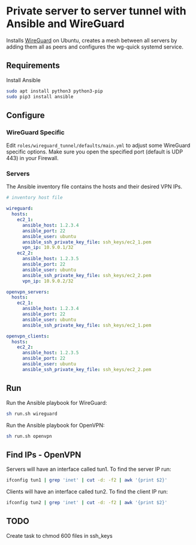 # Private server to server tunnel with Ansible and WireGuard

Installs [WireGuard](https://wireguard.com) on Ubuntu, creates a mesh between all servers by adding them all as peers and configures the wg-quick systemd service.

## Requirements

Install Ansible

```bash
sudo apt install python3 python3-pip
sudo pip3 install ansible
```

## Configure

### WireGuard Specific

Edit `roles/wireguard_tunnel/defaults/main.yml` to adjust some WireGuard specific options.
Make sure you open the specified port (default is UDP 443) in your Firewall.

### Servers

The Ansible inventory file contains the hosts and their desired VPN IPs.

```yaml
# inventory host file

wireguard:
  hosts:
    ec2_1:
      ansible_host: 1.2.3.4
      ansible_port: 22
      ansible_user: ubuntu
      ansible_ssh_private_key_file: ssh_keys/ec2_1.pem
      vpn_ip: 10.9.0.1/32
    ec2_2:
      ansible_host: 1.2.3.5
      ansible_port: 22
      ansible_user: ubuntu
      ansible_ssh_private_key_file: ssh_keys/ec2_2.pem
      vpn_ip: 10.9.0.2/32

openvpn_servers:
  hosts:
    ec2_1:
      ansible_host: 1.2.3.4
      ansible_port: 22
      ansible_user: ubuntu
      ansible_ssh_private_key_file: ssh_keys/ec2_1.pem

openvpn_clients:
  hosts:
    ec2_2:
      ansible_host: 1.2.3.5
      ansible_port: 22
      ansible_user: ubuntu
      ansible_ssh_private_key_file: ssh_keys/ec2_2.pem
```

## Run

Run the Ansible playbook for WireGuard:

```bash
sh run.sh wireguard
```

Run the Ansible playbook for OpenVPN:

```bash
sh run.sh openvpn
```

## Find IPs - OpenVPN

Servers will have an interface called tun1. To find the server IP run:

```bash
ifconfig tun1 | grep 'inet' | cut -d: -f2 | awk '{print $2}'
```

Clients will have an interface called tun2. To find the client IP run:
```bash
ifconfig tun2 | grep 'inet' | cut -d: -f2 | awk '{print $2}'
```

## TODO

Create task to chmod 600 files in ssh_keys
